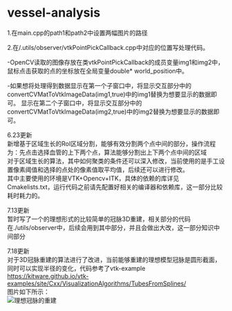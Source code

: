 # vessel-analysis

1.在main.cpp的path1和path2中设置两幅图片的路径

2.在/.utils/observer/vtkPointPickCallback.cpp中对应的位置写处理代码。

  -OpenCV读取的图像存放在类vtkPointPickCallback的成员变量img1和img2中，鼠标点击获取的点的坐标放在全局变量double* world_position中。
  
  -如果想将处理得到数据显示在第一个子窗口中，将显示交互部分中的convertCVMatToVtkImageData(img1,true)中的img1替换为想要显示的数据即可。
                     显示在第二个子窗口中，将显示交互部分中的convertCVMatToVtkImageData(img2,true)中的img2替换为想要显示的数据即可。

6.23更新  
新增基于区域生长的RoI区域分割，能够有效分割两个点中间的部分，操作流程为：先点击选择血管的上下两个点，算法能够分割出上下两个点中间的区域  
对于区域生长的算法，其中如何聚类的条件还可以深入修改，当前使用的是手工设置像素阈值和选择的点处的像素值取平均值，后续还可以进行修改。  
其中主要使用的环境是VTK+Opencv+ITK，具体的依赖的库详见Cmakelists.txt，运行代码之前请先配置好相关的编译器和依赖库，这一部分比较耗时耗力的。
  
7.13更新  
暂时写了一个的理想形式的比较简单的冠脉3D重建，相关部分的代码在./utils/observer中，后续会用到其中部分，并且会做出大改，这一部分知识中间部分  

7.18更新  
对于3D冠脉重建的算法进行了改进，当前能够重建的理想模型冠脉是圆形截面，同时可以实现半径的变化，代码参考了vtk-example  
https://kitware.github.io/vtk-examples/site/Cxx/VisualizationAlgorithms/TubesFromSplines/  
图片如下所示：  
![理想冠脉的重建](https://github.com/Lemon-Haining/vessel-analysis.git/images/035_0000.jpg)
